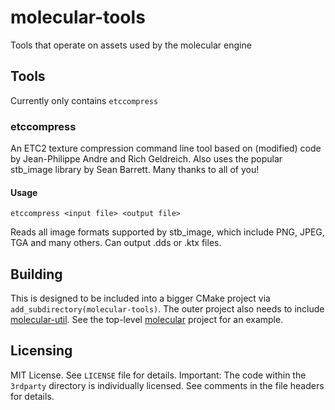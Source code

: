 # molecular-tools
Tools that operate on assets used by the molecular engine

## Tools
Currently only contains `etccompress`

### etccompress
An ETC2 texture compression command line tool based on
(modified) code by Jean-Philippe Andre and Rich Geldreich. Also uses the popular stb_image
library by Sean Barrett. Many thanks to all of you!

#### Usage
```
etccompress <input file> <output file>
```
Reads all image formats supported by stb_image, which include PNG, JPEG, TGA and many others.
Can output .dds or .ktx files.

## Building

This is designed to be included into a bigger CMake project via `add_subdirectory(molecular-tools)`.
The outer project also needs to include [molecular-util](https://github.com/cmdrf/molecular-util).
See the top-level [molecular](https://github.com/cmdrf/molecular) project for an example.


## Licensing
MIT License. See `LICENSE` file for details. Important: The code within the `3rdparty` directory
is individually licensed. See comments in the file headers for details.
